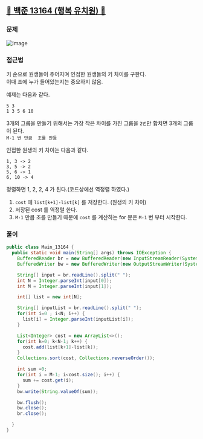 ##   <a href="https://www.acmicpc.net/problem/13164">📖 백준 13164 (행복 유치원) 📖</a>

### 문제
![image](https://github.com/user-attachments/assets/dce50c9e-c7c5-45b0-b6a1-196d3601eac2)

### 접근법
키 순으로 원생들이 주어지며 인접한 원생들의 키 차이를 구한다. <br>
이때 조에 누가 들어있는지는 중요하지 않음. <br>

예제는 다음과 같다.
```
5 3
1 3 5 6 10
```
3개의 그룹을 만들기 위해서는 가장 작은 차이를 가진 그룹을 `2번`만 합치면 3개의 그룹이 된다. <br>
`M-1 번 만큼  조를 만듬` <br>

인접한 원생의 키 차이는 다음과 같다.
```angular2html
1, 3 -> 2
3, 5 -> 2
5, 6 -> 1
6, 10 -> 4
```
정렬하면 1, 2, 2, 4 가 된다.(코드상에선 역정렬 하였다.)

1. `cost` 에 `list[k+1]-list[k]` 를 저장한다. (원생의 키 차이)
2. 저장된 cost 를 역정렬 한다.
3. `M-1` 만큼 조를 만들기 때문에 `cost` 를 계산하는 for 문은 `M-1` 번 부터 시작한다. 


### 풀이

```java
public class Main_13164 {
  public static void main(String[] args) throws IOException {
    BufferedReader br = new BufferedReader(new InputStreamReader(System.in));
    BufferedWriter bw = new BufferedWriter(new OutputStreamWriter(System.out));

    String[] input = br.readLine().split(" ");
    int N = Integer.parseInt(input[0]);
    int M = Integer.parseInt(input[1]);

    int[] list = new int[N];

    String[] inputList = br.readLine().split(" ");
    for(int i=0 ; i<N; i++) {
      list[i] = Integer.parseInt(inputList[i]);
    }

    List<Integer> cost = new ArrayList<>();
    for(int k=0; k<N-1; k++) {
      cost.add(list[k+1]-list[k]);
    }
    Collections.sort(cost, Collections.reverseOrder());

    int sum =0;
    for(int i = M-1; i<cost.size(); i++) {
      sum += cost.get(i);
    }
    bw.write(String.valueOf(sum));

    bw.flush();
    bw.close();
    br.close();

  }
}
```
